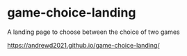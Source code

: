 # game-choice-landing
A landing page to choose between the choice of two games

https://andrewd2021.github.io/game-choice-landing/

